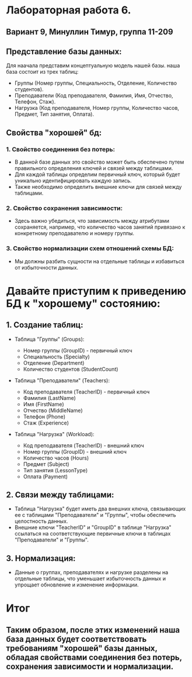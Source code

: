 # Лабораторная работа 6.
## Вариант 9, Минуллин Тимур, группа 11-209

## Представление базы данных:
  Для наачала представим концептуальную модель нашей базы.
  наша база состоит из трех таблиц:
  - Группы (Номер группы, Специальность, Отделение, Количество студентов).
  - Преподаватели (Код преподавателя, Фамилия, Имя, Отчество, Телефон, Стаж).
  - Нагрузка (Код преподавателя, Номер группы, Количество часов, Предмет, Тип занятия, Оплата).

## Свойства "хорошей" бд:
### 1. Свойство соединения без потерь:
   - В данной базе данных это свойство может быть обеспечено путем правильного определения ключей и связей между таблицами.
   - Для каждой таблицы определим первичный ключ, который будет уникально идентифицировать каждую запись.
   - Также необходимо определить внешние ключи для связей между таблицами.

### 2. Свойство сохранения зависимости:
   - Здесь важно убедиться, что зависимость между атрибутами сохраняется, например, что количество часов занятий привязано к конкретному преподавателю и номеру группы.

### 3. Свойство нормализации схем отношений схемы БД:
   - Мы должны разбить сущности на отдельные таблицы и избавиться от избыточности данных.

# Давайте приступим к приведению БД к "хорошему" состоянию:

## 1. Создание таблиц:
   - Таблица "Группы" (Groups):
     - Номер группы (GroupID) - первичный ключ
     - Специальность (Specialty)
     - Отделение (Department)
     - Количество студентов (StudentCount)
       
   - Таблица "Преподаватели" (Teachers):
     - Код преподавателя (TeacherID) - первичный ключ
     - Фамилия (LastName)
     - Имя (FirstName)
     - Отчество (MiddleName)
     - Телефон (Phone)
     - Стаж (Experience)
       
   - Таблица "Нагрузка" (Workload):
     - Код преподавателя (TeacherID) - внешний ключ
     - Номер группы (GroupID) - внешний ключ
     - Количество часов (Hours)
     - Предмет (Subject)
     - Тип занятия (LessonType)
     - Оплата (Payment)

## 2. Связи между таблицами:
   - Таблица "Нагрузка" будет иметь два внешних ключа, связывающих ее с таблицами "Преподаватели" и "Группы", чтобы обеспечить целостность данных.
   - Внешние ключи "TeacherID" и "GroupID" в таблице "Нагрузка" ссылаться на соответствующие первичные ключи в таблицах "Преподаватели" и "Группы".

## 3. Нормализация:
   - Данные о группах, преподавателях и нагрузке разделены на отдельные таблицы, что уменьшает избыточность данных и упрощает обновление и изменение информации.

# Итог
## Таким образом, после этих изменений наша база данных будет соответствовать требованиям "хорошей" базы данных, обладая свойствами соединения без потерь, сохранения зависимости и нормализации.
